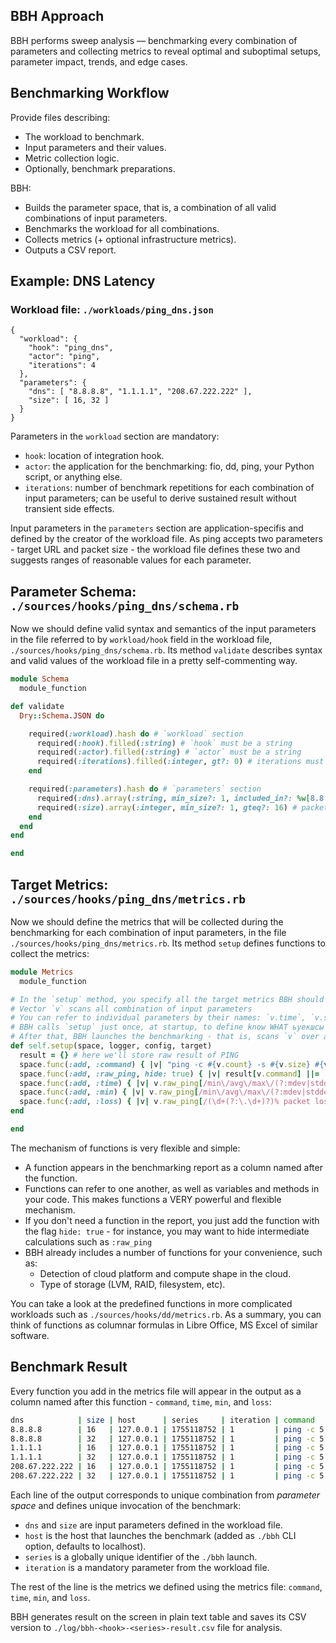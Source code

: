 ## BBH Approach

BBH performs sweep analysis — benchmarking every combination of parameters and collecting metrics to reveal optimal and suboptimal setups, parameter impact, trends, and edge cases.

## Benchmarking Workflow

Provide files describing:
- The workload to benchmark.
- Input parameters and their values.
- Metric collection logic.
- Optionally, benchmark preparations.

BBH:
- Builds the parameter space, that is, a combination of all valid combinations of input parameters.
- Benchmarks the workload for all combinations.
- Collects metrics (+ optional infrastructure metrics).
- Outputs a CSV report.

## Example: DNS Latency

### Workload file: `./workloads/ping_dns.json`

```jsonc
{
  "workload": {
    "hook": "ping_dns",
    "actor": "ping",
    "iterations": 4
  },
  "parameters": {
    "dns": [ "8.8.8.8", "1.1.1.1", "208.67.222.222" ],
    "size": [ 16, 32 ]
  }
}
```

Parameters in the `workload` section are mandatory:
- `hook`: location of integration hook.
- `actor`: the application for the benchmarking: fio, dd, ping, your Python script, or anything else.
- `iterations`: number of benchmark repetitions for each combination of input parameters; can be useful to derive sustained result without transient side effects.

Input parameters in the `parameters` section are application-specifis and defined by the creator of the workload file.
As ping accepts two parameters - target URL and packet size - the workload file defines these two and suggests ranges of reasonable values for each parameter.

## Parameter Schema: `./sources/hooks/ping_dns/schema.rb`

Now we should define valid syntax and semantics of the input parameters in the file referred to by `workload/hook` field in the workload file, `./sources/hooks/ping_dns/schema.rb`.
Its method `validate` describes syntax and valid values of the workload file in a pretty self-commenting way.

```ruby
module Schema
  module_function

def validate
  Dry::Schema.JSON do

    required(:workload).hash do # `workload` section
      required(:hook).filled(:string) # `hook` must be a string
      required(:actor).filled(:string) # `actor` must be a string
      required(:iterations).filled(:integer, gt?: 0) # iterations must be natural
    end

    required(:parameters).hash do # `parameters` section
      required(:dns).array(:string, min_size?: 1, included_in?: %w[8.8.8.8 1.1.1.1 208.67.222.222]) # DNS servers must be from the predefined list
      required(:size).array(:integer, min_size?: 1, gteq?: 16) # packet size must be array of naturals >= 16 (otherwise ping is unable to produce statistics)
    end
  end
end

end
```

## Target Metrics: `./sources/hooks/ping_dns/metrics.rb`

Now we should define the metrics that will be collected during the benchmarking for each combination of input parameters, in the file `./sources/hooks/ping_dns/metrics.rb`.
Its method `setup` defines functions to collect the metrics:

```ruby
module Metrics
  module_function

# In the `setup` method, you specify all the target metrics BBH should calculate for each combination of parameters
# Vector `v` scans all combination of input parameters
# You can refer to individual parameters by their names: `v.time`, `v.size`, using parameter names defined in your workload file
# BBH calls `setup` just once, at startup, to define know WHAT ьуекшсы and HOW it will have to derive during benchmarking
# After that, BBH launches the benchmarking - that is, scans `v` over all valid combinations of parameters
def self.setup(space, logger, config, target)
  result = {} # here we'll store raw result of PING
  space.func(:add, :command) { |v| "ping -c #{v.count} -s #{v.size} #{v.dns}" } # construct PING command with current combination of parameters
  space.func(:add, :raw_ping, hide: true) { |v| result[v.command] ||= `#{v.command} 2>&1` } # run PING and capture its raw result
  space.func(:add, :time) { |v| v.raw_ping[/min\/avg\/max\/(?:mdev|stddev) = [^\/]+\/([^\/]+)/, 1]&.to_f } # extract ping time
  space.func(:add, :min) { |v| v.raw_ping[/min\/avg\/max\/(?:mdev|stddev) = ([^\/]+)/, 1]&.to_f } # extract min ping time
  space.func(:add, :loss) { |v| v.raw_ping[/(\d+(?:\.\d+)?)% packet loss/, 1]&.to_f } # extract loss rate
end

end
```

The mechanism of functions is very flexible and simple:
- A function appears in the benchmarking report as a column named after the function.
- Functions can refer to one another, as well as variables and methods in your code. This makes functions a VERY powerful and flexible mechanism.
- If you don't need a function in the report, you just add the function with the flag `hide: true` - for instance, you may want to hide intermediate calculations such as `:raw_ping`
- BBH already includes a number of functions for your convenience, such as:
  - Detection of cloud platform and compute shape in the cloud.
  - Type of storage (LVM, RAID, filesystem, etc).

You can take a look at the predefined functions in more complicated workloads such as `./sources/hooks/dd/metrics.rb`.
As a summary, you can think of functions as columnar formulas in Libre Office, MS Excel of similar software.

## Benchmark Result

Every function you add in the metrics file will appear in the output as a column named after this function - `command`, `time`, `min`, and `loss`:

```bash
dns            | size | host      | series     | iteration | command                        | time  | min   | loss
8.8.8.8        | 16   | 127.0.0.1 | 1755118752 | 1         | ping -c 5 -s 16 8.8.8.8        | 0.828 | 0.783 | 0.0 
8.8.8.8        | 32   | 127.0.0.1 | 1755118752 | 1         | ping -c 5 -s 32 8.8.8.8        | 0.828 | 0.814 | 0.0 
1.1.1.1        | 16   | 127.0.0.1 | 1755118752 | 1         | ping -c 5 -s 16 1.1.1.1        | 0.841 | 0.791 | 0.0 
1.1.1.1        | 32   | 127.0.0.1 | 1755118752 | 1         | ping -c 5 -s 32 1.1.1.1        | 0.834 | 0.787 | 0.0 
208.67.222.222 | 16   | 127.0.0.1 | 1755118752 | 1         | ping -c 5 -s 16 208.67.222.222 | 0.725 | 0.679 | 0.0 
208.67.222.222 | 32   | 127.0.0.1 | 1755118752 | 1         | ping -c 5 -s 32 208.67.222.222 | 0.719 | 0.681 | 0.0
```

Each line of the output corresponds to unique combination from _parameter space_ and defines unique invocation of the benchmark:
- `dns` and `size` are input parameters defined in the workload file.
- `host` is the host that launches the benchmark (added as `./bbh` CLI option, defaults to localhost).
- `series` is a globally unique identifier of the `./bbh` launch.
- `iteration` is a mandatory parameter from the workload file.

The rest of the line is the metrics we defined using the metrics file: `command`, `time`, `min`, and `loss`.

BBH generates result on the screen in plain text table and saves its CSV version to `./log/bbh-<hook>-<series>-result.csv` file for analysis.
